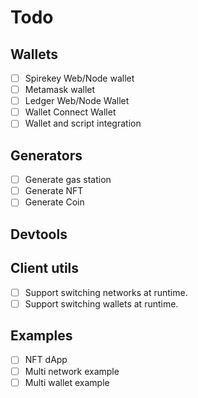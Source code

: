 # Todo

## Wallets

- [ ] Spirekey Web/Node wallet
- [ ] Metamask wallet
- [ ] Ledger Web/Node Wallet
- [ ] Wallet Connect Wallet
- [ ] Wallet and script integration

## Generators

- [ ] Generate gas station
- [ ] Generate NFT
- [ ] Generate Coin

## Devtools

## Client utils

- [ ] Support switching networks at runtime.
- [ ] Support switching wallets at runtime.

## Examples

- [ ] NFT dApp
- [ ] Multi network example
- [ ] Multi wallet example

